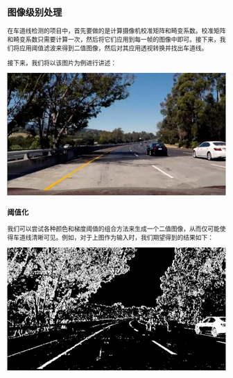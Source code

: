 ## 图像级别处理

在车道线检测的项目中，首先要做的是计算摄像机校准矩阵和畸变系数。校准矩阵和畸变系数只需要计算一次，然后将它们应用到每一帧的图像中即可。接下来，我们将应用阈值滤波来得到二值图像，然后对其应用透视转换并找出车道线。

接下来，我们将以该图片为例进行讲述：

![](/assets/74.jpg)

### 阈值化

我们可以尝试各种颜色和梯度阈值的组合方法来生成一个二值图像，从而仅可能使得车道线清晰可见。例如，对于上图作为输入时，我们期望得到的结果如下：

![](/assets/75.jpg)










